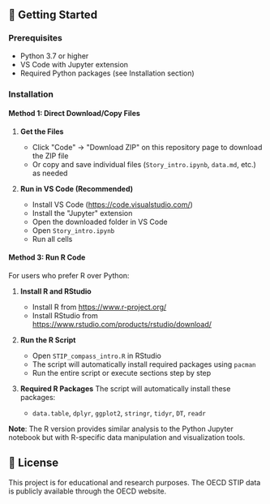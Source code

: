 

## 🚀 Getting Started

### Prerequisites

- Python 3.7 or higher
- VS Code with Jupyter extension
- Required Python packages (see Installation section)

### Installation

#### Method 1: Direct Download/Copy Files

1. **Get the Files**
   - Click "Code" → "Download ZIP" on this repository page to download the ZIP file
   - Or copy and save individual files (`Story_intro.ipynb`, `data.md`, etc.) as needed

2. **Run in VS Code (Recommended)**
   - Install VS Code (https://code.visualstudio.com/)
   - Install the "Jupyter" extension
   - Open the downloaded folder in VS Code
   - Open `Story_intro.ipynb`
   - Run all cells

#### Method 3: Run R Code

For users who prefer R over Python:

1. **Install R and RStudio**
   - Install R from https://www.r-project.org/
   - Install RStudio from https://www.rstudio.com/products/rstudio/download/

2. **Run the R Script**
   - Open `STIP_compass_intro.R` in RStudio
   - The script will automatically install required packages using `pacman`
   - Run the entire script or execute sections step by step

3. **Required R Packages**
   The script will automatically install these packages:
   - `data.table`, `dplyr`, `ggplot2`, `stringr`, `tidyr`, `DT`, `readr`

**Note**: The R version provides similar analysis to the Python Jupyter notebook but with R-specific data manipulation and visualization tools.

## 📄 License

This project is for educational and research purposes. The OECD STIP data is publicly available through the OECD website.

